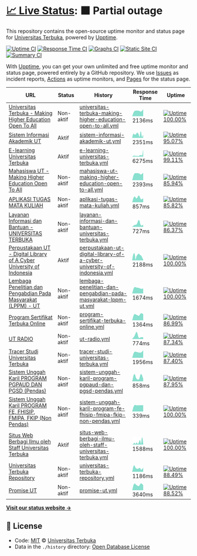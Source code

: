 # [📈 Live Status](https://UnivTerbuka.github.io/online): <!--live status--> **🟧 Partial outage**

This repository contains the open-source uptime monitor and status page for [Universitas Terbuka](https://www.ut.ac.id/), powered by [Upptime](https://github.com/upptime/upptime).

[![Uptime CI](https://github.com/koj-co/upptime/workflows/Uptime%20CI/badge.svg)](https://github.com/koj-co/upptime/actions?query=workflow%3A%22Uptime+CI%22)
[![Response Time CI](https://github.com/koj-co/upptime/workflows/Response%20Time%20CI/badge.svg)](https://github.com/koj-co/upptime/actions?query=workflow%3A%22Response+Time+CI%22)
[![Graphs CI](https://github.com/koj-co/upptime/workflows/Graphs%20CI/badge.svg)](https://github.com/koj-co/upptime/actions?query=workflow%3A%22Graphs+CI%22)
[![Static Site CI](https://github.com/koj-co/upptime/workflows/Static%20Site%20CI/badge.svg)](https://github.com/koj-co/upptime/actions?query=workflow%3A%22Static+Site+CI%22)
[![Summary CI](https://github.com/koj-co/upptime/workflows/Summary%20CI/badge.svg)](https://github.com/koj-co/upptime/actions?query=workflow%3A%22Summary+CI%22)

With [Upptime](https://upptime.js.org), you can get your own unlimited and free uptime monitor and status page, powered entirely by a GitHub repository. We use [Issues](https://github.com/UnivTerbuka/online/issues) as incident reports, [Actions](https://github.com/UnivTerbuka/online/actions) as uptime monitors, and [Pages](https://UnivTerbuka.github.io/online) for the status page.

<!--start: status pages-->
<!-- This summary is generated by Upptime (https://github.com/upptime/upptime) -->
<!-- Do not edit this manually, your changes will be overwritten -->

| URL                                                                                                   | Status    | History                                                                                                                                                                                                       | Response Time                                                                                                                            | Uptime                                                                                                                                                                                                                                                                                                                                     |
| ----------------------------------------------------------------------------------------------------- | --------- | ------------------------------------------------------------------------------------------------------------------------------------------------------------------------------------------------------------- | ---------------------------------------------------------------------------------------------------------------------------------------- | ------------------------------------------------------------------------------------------------------------------------------------------------------------------------------------------------------------------------------------------------------------------------------------------------------------------------------------------ |
| [Universitas Terbuka - Making Higher Education Open To All](https://www.ut.ac.id/)                    | Non-aktif | [universitas-terbuka-making-higher-education-open-to-all.yml](https://github.com/UnivTerbuka/online/commits/master/history/universitas-terbuka-making-higher-education-open-to-all.yml)                       | <img alt="Response time graph" src="./graphs/universitas-terbuka-making-higher-education-open-to-all.png" height="20"> 2136ms            | [![Uptime 100.00%](https://img.shields.io/endpoint?url=https%3A%2F%2Fraw.githubusercontent.com%2FUnivTerbuka%2Fonline%2Fmaster%2Fapi%2Funiversitas-terbuka-making-higher-education-open-to-all%2Fuptime.json)](https://UnivTerbuka.github.io/online/history/universitas-terbuka-making-higher-education-open-to-all)                       |
| [Sistem Informasi Akademik UT](https://sia.ut.ac.id/)                                                 | Aktif     | [sistem-informasi-akademik-ut.yml](https://github.com/UnivTerbuka/online/commits/master/history/sistem-informasi-akademik-ut.yml)                                                                             | <img alt="Response time graph" src="./graphs/sistem-informasi-akademik-ut.png" height="20"> 2351ms                                       | [![Uptime 95.07%](https://img.shields.io/endpoint?url=https%3A%2F%2Fraw.githubusercontent.com%2FUnivTerbuka%2Fonline%2Fmaster%2Fapi%2Fsistem-informasi-akademik-ut%2Fuptime.json)](https://UnivTerbuka.github.io/online/history/sistem-informasi-akademik-ut)                                                                              |
| [E-learning Universitas Terbuka](https://elearning.ut.ac.id/)                                         | Aktif     | [e-learning-universitas-terbuka.yml](https://github.com/UnivTerbuka/online/commits/master/history/e-learning-universitas-terbuka.yml)                                                                         | <img alt="Response time graph" src="./graphs/e-learning-universitas-terbuka.png" height="20"> 6275ms                                     | [![Uptime 99.11%](https://img.shields.io/endpoint?url=https%3A%2F%2Fraw.githubusercontent.com%2FUnivTerbuka%2Fonline%2Fmaster%2Fapi%2Fe-learning-universitas-terbuka%2Fuptime.json)](https://UnivTerbuka.github.io/online/history/e-learning-universitas-terbuka)                                                                          |
| [Mahasiswa UT - Making Higher Education Open To All](https://mahasiswa.ut.ac.id/)                     | Non-aktif | [mahasiswa-ut-making-higher-education-open-to-all.yml](https://github.com/UnivTerbuka/online/commits/master/history/mahasiswa-ut-making-higher-education-open-to-all.yml)                                     | <img alt="Response time graph" src="./graphs/mahasiswa-ut-making-higher-education-open-to-all.png" height="20"> 2393ms                   | [![Uptime 85.94%](https://img.shields.io/endpoint?url=https%3A%2F%2Fraw.githubusercontent.com%2FUnivTerbuka%2Fonline%2Fmaster%2Fapi%2Fmahasiswa-ut-making-higher-education-open-to-all%2Fuptime.json)](https://UnivTerbuka.github.io/online/history/mahasiswa-ut-making-higher-education-open-to-all)                                      |
| [APLIKASI TUGAS MATA KULIAH](https://tmk.ut.ac.id/tmkui/#/)                                           | Non-aktif | [aplikasi-tugas-mata-kuliah.yml](https://github.com/UnivTerbuka/online/commits/master/history/aplikasi-tugas-mata-kuliah.yml)                                                                                 | <img alt="Response time graph" src="./graphs/aplikasi-tugas-mata-kuliah.png" height="20"> 857ms                                          | [![Uptime 85.82%](https://img.shields.io/endpoint?url=https%3A%2F%2Fraw.githubusercontent.com%2FUnivTerbuka%2Fonline%2Fmaster%2Fapi%2Faplikasi-tugas-mata-kuliah%2Fuptime.json)](https://UnivTerbuka.github.io/online/history/aplikasi-tugas-mata-kuliah)                                                                                  |
| [Layanan Informasi dan Bantuan - UNIVERSITAS TERBUKA](http://hallo-ut.ut.ac.id/)                      | Non-aktif | [layanan-informasi-dan-bantuan-universitas-terbuka.yml](https://github.com/UnivTerbuka/online/commits/master/history/layanan-informasi-dan-bantuan-universitas-terbuka.yml)                                   | <img alt="Response time graph" src="./graphs/layanan-informasi-dan-bantuan-universitas-terbuka.png" height="20"> 727ms                   | [![Uptime 86.37%](https://img.shields.io/endpoint?url=https%3A%2F%2Fraw.githubusercontent.com%2FUnivTerbuka%2Fonline%2Fmaster%2Fapi%2Flayanan-informasi-dan-bantuan-universitas-terbuka%2Fuptime.json)](https://UnivTerbuka.github.io/online/history/layanan-informasi-dan-bantuan-universitas-terbuka)                                    |
| [Perpustakaan UT - Digital Library of A Cyber University of Indonesia](https://www.pustaka.ut.ac.id/) | Aktif     | [perpustakaan-ut-digital-library-of-a-cyber-university-of-indonesia.yml](https://github.com/UnivTerbuka/online/commits/master/history/perpustakaan-ut-digital-library-of-a-cyber-university-of-indonesia.yml) | <img alt="Response time graph" src="./graphs/perpustakaan-ut-digital-library-of-a-cyber-university-of-indonesia.png" height="20"> 2188ms | [![Uptime 100.00%](https://img.shields.io/endpoint?url=https%3A%2F%2Fraw.githubusercontent.com%2FUnivTerbuka%2Fonline%2Fmaster%2Fapi%2Fperpustakaan-ut-digital-library-of-a-cyber-university-of-indonesia%2Fuptime.json)](https://UnivTerbuka.github.io/online/history/perpustakaan-ut-digital-library-of-a-cyber-university-of-indonesia) |
| [Lembaga Penelitian dan Pengabdian Pada Masyarakat (LPPM) - UT](http://lppm.ut.ac.id/)                | Non-aktif | [lembaga-penelitian-dan-pengabdian-pada-masyarakat-lppm-ut.yml](https://github.com/UnivTerbuka/online/commits/master/history/lembaga-penelitian-dan-pengabdian-pada-masyarakat-lppm-ut.yml)                   | <img alt="Response time graph" src="./graphs/lembaga-penelitian-dan-pengabdian-pada-masyarakat-lppm-ut.png" height="20"> 1674ms          | [![Uptime 100.00%](https://img.shields.io/endpoint?url=https%3A%2F%2Fraw.githubusercontent.com%2FUnivTerbuka%2Fonline%2Fmaster%2Fapi%2Flembaga-penelitian-dan-pengabdian-pada-masyarakat-lppm-ut%2Fuptime.json)](https://UnivTerbuka.github.io/online/history/lembaga-penelitian-dan-pengabdian-pada-masyarakat-lppm-ut)                   |
| [Program Sertifikat Terbuka Online](http://moocs.ut.ac.id/)                                           | Non-aktif | [program-sertifikat-terbuka-online.yml](https://github.com/UnivTerbuka/online/commits/master/history/program-sertifikat-terbuka-online.yml)                                                                   | <img alt="Response time graph" src="./graphs/program-sertifikat-terbuka-online.png" height="20"> 1364ms                                  | [![Uptime 86.99%](https://img.shields.io/endpoint?url=https%3A%2F%2Fraw.githubusercontent.com%2FUnivTerbuka%2Fonline%2Fmaster%2Fapi%2Fprogram-sertifikat-terbuka-online%2Fuptime.json)](https://UnivTerbuka.github.io/online/history/program-sertifikat-terbuka-online)                                                                    |
| [UT RADIO](http://utradio.ut.ac.id/)                                                                  | Non-aktif | [ut-radio.yml](https://github.com/UnivTerbuka/online/commits/master/history/ut-radio.yml)                                                                                                                     | <img alt="Response time graph" src="./graphs/ut-radio.png" height="20"> 774ms                                                            | [![Uptime 87.34%](https://img.shields.io/endpoint?url=https%3A%2F%2Fraw.githubusercontent.com%2FUnivTerbuka%2Fonline%2Fmaster%2Fapi%2Fut-radio%2Fuptime.json)](https://UnivTerbuka.github.io/online/history/ut-radio)                                                                                                                      |
| [Tracer Studi Universitas Terbuka](http://tracer.lppm.ut.ac.id/)                                      | Non-aktif | [tracer-studi-universitas-terbuka.yml](https://github.com/UnivTerbuka/online/commits/master/history/tracer-studi-universitas-terbuka.yml)                                                                     | <img alt="Response time graph" src="./graphs/tracer-studi-universitas-terbuka.png" height="20"> 1956ms                                   | [![Uptime 87.40%](https://img.shields.io/endpoint?url=https%3A%2F%2Fraw.githubusercontent.com%2FUnivTerbuka%2Fonline%2Fmaster%2Fapi%2Ftracer-studi-universitas-terbuka%2Fuptime.json)](https://UnivTerbuka.github.io/online/history/tracer-studi-universitas-terbuka)                                                                      |
| [Sistem Unggah Karil PROGRAM PGPAUD DAN PGSD (Pendas)](http://karil.ut.ac.id/pendas/)                 | Non-aktif | [sistem-unggah-karil-program-pgpaud-dan-pgsd-pendas.yml](https://github.com/UnivTerbuka/online/commits/master/history/sistem-unggah-karil-program-pgpaud-dan-pgsd-pendas.yml)                                 | <img alt="Response time graph" src="./graphs/sistem-unggah-karil-program-pgpaud-dan-pgsd-pendas.png" height="20"> 858ms                  | [![Uptime 87.95%](https://img.shields.io/endpoint?url=https%3A%2F%2Fraw.githubusercontent.com%2FUnivTerbuka%2Fonline%2Fmaster%2Fapi%2Fsistem-unggah-karil-program-pgpaud-dan-pgsd-pendas%2Fuptime.json)](https://UnivTerbuka.github.io/online/history/sistem-unggah-karil-program-pgpaud-dan-pgsd-pendas)                                  |
| [Sistem Unggah Karil PROGRAM FE, FHISIP, FMIPA, FKIP (Non Pendas)](http://karil.ut.ac.id/nonpendas/)  | Non-aktif | [sistem-unggah-karil-program-fe-fhisip-fmipa-fkip-non-pendas.yml](https://github.com/UnivTerbuka/online/commits/master/history/sistem-unggah-karil-program-fe-fhisip-fmipa-fkip-non-pendas.yml)               | <img alt="Response time graph" src="./graphs/sistem-unggah-karil-program-fe-fhisip-fmipa-fkip-non-pendas.png" height="20"> 339ms         | [![Uptime 100.00%](https://img.shields.io/endpoint?url=https%3A%2F%2Fraw.githubusercontent.com%2FUnivTerbuka%2Fonline%2Fmaster%2Fapi%2Fsistem-unggah-karil-program-fe-fhisip-fmipa-fkip-non-pendas%2Fuptime.json)](https://UnivTerbuka.github.io/online/history/sistem-unggah-karil-program-fe-fhisip-fmipa-fkip-non-pendas)               |
| [Situs Web Berbagi Ilmu oleh Staff Universitas Terbuka](http://staff.ut.ac.id/)                       | Aktif     | [situs-web-berbagi-ilmu-oleh-staff-universitas-terbuka.yml](https://github.com/UnivTerbuka/online/commits/master/history/situs-web-berbagi-ilmu-oleh-staff-universitas-terbuka.yml)                           | <img alt="Response time graph" src="./graphs/situs-web-berbagi-ilmu-oleh-staff-universitas-terbuka.png" height="20"> 1588ms              | [![Uptime 100.00%](https://img.shields.io/endpoint?url=https%3A%2F%2Fraw.githubusercontent.com%2FUnivTerbuka%2Fonline%2Fmaster%2Fapi%2Fsitus-web-berbagi-ilmu-oleh-staff-universitas-terbuka%2Fuptime.json)](https://UnivTerbuka.github.io/online/history/situs-web-berbagi-ilmu-oleh-staff-universitas-terbuka)                           |
| [Universitas Terbuka Repository](http://repository.ut.ac.id/)                                         | Non-aktif | [universitas-terbuka-repository.yml](https://github.com/UnivTerbuka/online/commits/master/history/universitas-terbuka-repository.yml)                                                                         | <img alt="Response time graph" src="./graphs/universitas-terbuka-repository.png" height="20"> 1186ms                                     | [![Uptime 88.49%](https://img.shields.io/endpoint?url=https%3A%2F%2Fraw.githubusercontent.com%2FUnivTerbuka%2Fonline%2Fmaster%2Fapi%2Funiversitas-terbuka-repository%2Fuptime.json)](https://UnivTerbuka.github.io/online/history/universitas-terbuka-repository)                                                                          |
| [Promise UT](https://promise.ut.ac.id/)                                                               | Non-aktif | [promise-ut.yml](https://github.com/UnivTerbuka/online/commits/master/history/promise-ut.yml)                                                                                                                 | <img alt="Response time graph" src="./graphs/promise-ut.png" height="20"> 3640ms                                                         | [![Uptime 88.52%](https://img.shields.io/endpoint?url=https%3A%2F%2Fraw.githubusercontent.com%2FUnivTerbuka%2Fonline%2Fmaster%2Fapi%2Fpromise-ut%2Fuptime.json)](https://UnivTerbuka.github.io/online/history/promise-ut)                                                                                                                  |

<!--end: status pages-->

[**Visit our status website →**](https://UnivTerbuka.github.io/online)

## 📄 License

- Code: [MIT](./LICENSE) © [Universitas Terbuka](https://www.ut.ac.id/)
- Data in the `./history` directory: [Open Database License](https://opendatacommons.org/licenses/odbl/1-0/)
